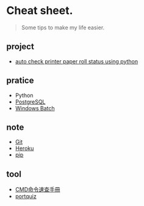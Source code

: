 # Cheat sheet.

> Some tips to make my life easier.

## project
- [auto check printer paper roll status using python](https://github.com/daoxuewu/pyserial_printer_paperstatus)

## pratice
- Python
- [PostgreSQL](PostgreSQL/PostgreSQL.md)
- [Windows Batch](BAT.md)

## note
- [Git](git_cheat_sheet.md)
- [Heroku](heroku_CLI.md)
- [pip](python_pip.md)

## tool
- [CMD命令速查手冊](http://www.cas.idv.tw/Documents/Micorsoft/CMDManual/CMD%E5%91%BD%E4%BB%A4%E9%80%9F%E6%9F%A5%E6%89%8B%E5%86%8A.asp)
- [portquiz](http://portquiz.net/)
